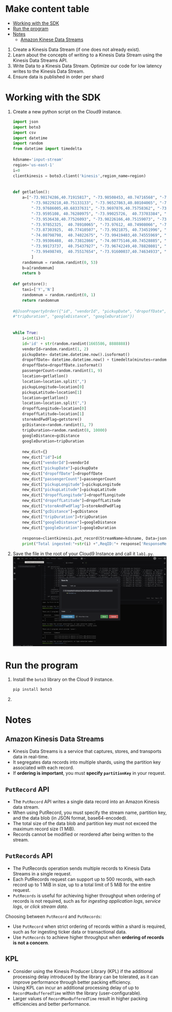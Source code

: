 # Make content table
* [Working with the SDK](#working-with-the-sdk)
* [Run the program](#run-the-program)
* [Notes](#notes)
    * [Amazon Kinese Data Streams](#amazon-kinesis-data-streams)
1. Create a Kinesis Data Stream (if one does not already exist).
2. Learn about the concepts of writing to a Kinesis Data Stream using the Kinesis Data Streams API.
3. Write Data to a Kinesis Data Stream.
Optimize our code for low latency writes to the Kinesis Data Stream.
4. Ensure data is published in order per shard

# Working with the SDK
1. Create a new python script on the Cloud9 instance.
    ```python
    import json
    import boto3
    import csv
    import datetime
    import random
    from datetime import timedelta

    kdsname='input-stream'
    region='us-east-1'
    i=0
    clientkinesis = boto3.client('kinesis',region_name=region)


    def getlatlon():
        a=["-73.98174286,40.71915817", "-73.98508453, 40.74716568", "-73.97333527,40.76407242", "-73.99310303,40.75263214",
            "-73.98229218,40.75133133", "-73.96527863,40.80104065", "-73.97010803,40.75979996", "-73.99373627,40.74176025", "-73.98544312,	40.73571014",
            "-73.97686005,40.68337631", "-73.9697876,40.75758362", "-73.99397278,40.74086761", "-74.00531769,40.72866058", "-73.99013519, 40.74885178",
            "-73.9595108, 40.76280975", "-73.99025726,	40.73703384", "-73.99495697,40.745121", "-73.93579865,40.70730972", "-73.99046326,40.75100708",
            "-73.9536438,40.77526093", "-73.98226166,40.75159073", "-73.98831177,40.72318649", "-73.97222137,40.67683029", "-73.98626709,40.73276901",
            "-73.97852325,	40.78910065", "-73.97612, 40.74908066", "-73.98240662,	40.73148727", "-73.98776245,40.75037384", "-73.97187042,40.75840378",
            "-73.87303925,	40.77410507", "-73.9921875,	40.73451996", "-73.98435974,40.74898529", "-73.98092651,40.74196243", "-74.00701904,40.72573853",
            "-74.00798798,	40.74022675", "-73.99419403,40.74555969", "-73.97737885,40.75883865", "-73.97051239,40.79664993", "-73.97693634,40.7599144",
            "-73.99306488,	40.73812866", "-74.00775146,40.74528885", "-73.98532867,40.74198914", "-73.99037933,40.76152802", "-73.98442078,40.74978638",
            "-73.99173737,	40.75437927", "-73.96742249,40.78820801", "-73.97813416,40.72935867", "-73.97171021,40.75943375", "-74.00737,40.7431221",
            "-73.99498749,	40.75517654", "-73.91600037,40.74634933", "-73.99924469,40.72764587", "-73.98488617,40.73621368", "-73.98627472,40.74737167"
            ]
        randomnum = random.randint(0, 53)
        b=a[randomnum]
        return b	
                
    def getstore():
        taxi=['Y','N']
        randomnum = random.randint(0, 1)
        return randomnum

    #@JsonPropertyOrder({"id", "vendorId", "pickupDate", "dropoffDate", "passengerCount", "pickupLongitude", "pickupLatitude", "dropoffLongitude", "dropoffLatitude", "storeAndFwdFlag", "gcDistance", 
    #"tripDuration", "googleDistance", "googleDuration"})


    while True:
        i=int(i)+1
        id='id' + str(random.randint(1665586, 8888888))
        vendorId=random.randint(1, 2)
        pickupDate= datetime.datetime.now().isoformat()
        dropoffDate= datetime.datetime.now() + timedelta(minutes=random.randint(30, 100))
        dropoffDate=dropoffDate.isoformat()
        passengerCount=random.randint(1, 9)
        location=getlatlon()
        location=location.split(",")
        pickupLongitude=location[0]
        pickupLatitude=location[1]
        location=getlatlon()
        location=location.split(",")
        dropoffLongitude=location[0]
        dropoffLatitude=location[1]	
        storeAndFwdFlag=getstore()
        gcDistance=random.randint(1, 7)
        tripDuration=random.randint(8, 10000)
        googleDistance=gcDistance
        googleDuration=tripDuration
        
        new_dict={}
        new_dict["id"]=id
        new_dict["vendorId"]=vendorId
        new_dict["pickupDate"]=pickupDate
        new_dict["dropoffDate"]=dropoffDate
        new_dict["passengerCount"]=passengerCount
        new_dict["pickupLongitude"]=pickupLongitude
        new_dict["pickupLatitude"]=pickupLatitude
        new_dict["dropoffLongitude"]=dropoffLongitude
        new_dict["dropoffLatitude"]=dropoffLatitude
        new_dict["storeAndFwdFlag"]=storeAndFwdFlag
        new_dict["gcDistance"]=gcDistance
        new_dict["tripDuration"]=tripDuration
        new_dict["googleDistance"]=googleDistance
        new_dict["googleDuration"]=googleDuration
        
        response=clientkinesis.put_record(StreamName=kdsname, Data=json.dumps(new_dict), PartitionKey=id)
        print("Total ingested:"+str(i) +",ReqID:"+ response['ResponseMetadata']['RequestId'] + ",HTTPStatusCode:"+ str(response['ResponseMetadata']['HTTPStatusCode']))
    ```

2. Save the file in the root of your Cloud9 Instance and call it `lab1.py`.
    ![](../images/[Lab1]%20save%20a%20file.png)


# Run the program
1. Install the `boto3` library on the Cloud 9 instance.
    ```bash
    pip install boto3
    ```
2. 

# Notes
## Amazon Kinesis Data Streams
- Kinesis Data Streams is a service that captures, stores, and transports data in real-time.
- It segregates data records into multiple shards, using the partition key associated with each record.
- If **ordering is important**, you must **specify `partitionKey`** in your request.

## `PutRecord` API
- The `PutRecord` API writes a single data record into an Amazon Kinesis data stream.
- When using PutRecord, you must specify the stream name, partition key, and the data blob (in JSON format, base64-encoded).
- The total size of the data blob and partition key must not exceed the maximum record size (1 MiB).
- Records cannot be modified or reordered after being written to the stream.

## `PutRecords` API
- The PutRecords operation sends multiple records to Kinesis Data Streams in a single request.
- Each PutRecords request can support up to 500 records, with each record up to 1 MiB in size, up to a total limit of 5 MiB for the entire request.
- `PutRecords` is useful for achieving higher throughput when ordering of records is not required, such as for _ingesting application logs_, _service logs_, or _click stream data_.

Choosing between `PutRecord` and `PutRecords`:
- Use `PutRecord` when strict ordering of records within a shard is required, such as for ingesting ticker data or transactional data.
- Use `PutRecords` to achieve higher throughput when **ordering of records is not a concern**.

## KPL
- Consider using the Kinesis Producer Library (KPL) if the additional processing delay introduced by the library can be tolerated, as it can improve performance through better packing efficiency.
- Using KPL  can incur an additional processing delay of up to `RecordMaxBufferedTime` within the library (user-configurable).
- Larger values of `RecordMaxBufferedTime` result in higher packing efficiencies and better performance.